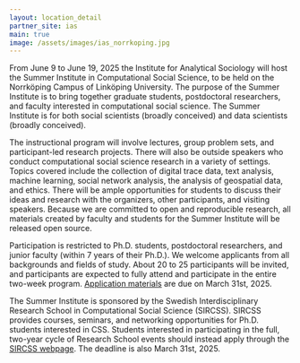 ```yaml
---
layout: location_detail
partner_site: ias
main: true
image: /assets/images/ias_norrkoping.jpg
---
```


[//]: # (ORGANIZERS: Update the info to match your location. Add a site image to /assets/images/ and update the placeholder URL above to match it. See _data/2025/IAS for yml files that control the header content, location info on general sites page, people lists, and sidebar.)

From June 9 to June 19, 2025 the Institute for Analytical Sociology will host the Summer Institute in Computational Social Science, to be held on the Norrköping Campus of Linköping University. The purpose of the Summer Institute is to bring together graduate students, postdoctoral researchers, and faculty interested in computational social science. The Summer Institute is for both social scientists (broadly conceived) and data scientists (broadly conceived).

The instructional program will involve lectures, group problem sets, and participant-led research projects. There will also be outside speakers who conduct computational social science research in a variety of settings. Topics covered include the collection of digital trace data, text analysis, machine learning, social network analysis, the analysis of geospatial data, and ethics. There will be ample opportunities for students to discuss their ideas and research with the organizers, other participants, and visiting speakers. Because we are committed to open and reproducible research, all materials created by faculty and students for the Summer Institute will be released open source.

Participation is restricted to Ph.D. students, postdoctoral researchers, and junior faculty (within 7 years of their Ph.D.). We welcome applicants from all backgrounds and fields of study. About 20 to 25 participants will be invited, and participants are expected to fully attend and participate in the entire two-week program. [Application materials](https://compsocialscience.github.io/summer-institute/2025/ias/apply) are due on March 31st, 2025.

The Summer Institute is sponsored by the Swedish Interdisciplinary Research School in Computational Social Science (SIRCSS).  SIRCSS provides courses, seminars, and networking opportunities for Ph.D. students interested in CSS.  Students interested in participating in the full, two-year cycle of Research School events should instead apply through the [SIRCSS webpage](https://liu.se/en/research/research-school-in-computational-social-science).  The deadline is also March 31st, 2025.

[//]: # (ORGANIZERS: feel free to add a link to your application materials or your SICSS apply page above.)
